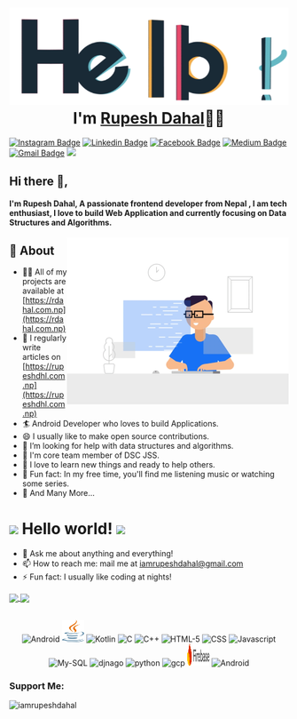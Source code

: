 
<h1 align="center"> <img src="https://github.com/iamrupeshdahal/iamrupeshdahal/blob/main/hello.gif" alt="Rupesh Dahal"> <br >I'm <a href="https://instagram.com/_rupeshdahal">Rupesh Dahal</a>👨‍💻</h1>

[![Instagram Badge](https://img.shields.io/badge/@iamrupeshdahal-30302f?style=flat&logo=instagram&logoColor=white)](https://instagram.com/_rupeshdahal)
[![Linkedin Badge](https://img.shields.io/badge/iamrupeshdahal-30302f?style=flat&logo=linkedin)](https://www.linkedin.com/in/rupeshdhl/)
[![Facebook Badge](https://img.shields.io/badge/@iamrupeshdahal-30302f?style=flat&logo=twitter&logoColor=white)](https://facebook.com/rupeshblog)
[![Medium Badge](https://img.shields.io/badge/imarupeshdahal-30302f?style=flat&logo=medium)](https://medium.com/@rupeshblog)
[![Gmail Badge](https://img.shields.io/badge/iamrupeshdahal@gmail.com-30302f?style=flat&logo=Gmail&logoColor=white)](mailto:iamrupeshdahal@gmail.com)
![](https://visitor-badge.glitch.me/badge?page_id=iamrupeshdahal) 


## Hi there 👋,           
#### I'm Rupesh Dahal, A passionate frontend developer from Nepal , I am tech enthusiast, I love to build Web Application and currently focusing on Data Structures and Algorithms.  

<img align="right" alt="GIF" src="https://github.com/iamrupeshdahal/iamrupeshdahal/blob/main/dev.gif" width="400px" />

## 🧐 About
- 👨‍💻 All of my projects are available at [https://rdahal.com.np](https://rdahal.com.np)
- 📝 I regularly write articles on [https://rupeshdhl.com.np](https://rupeshdhl.com.np)
- 🏄‍ Android Developer who loves to build Applications.
- 😄 I usually like to make open source contributions.
- 🤔 I’m looking for help with data structures and algorithms.
- 🔭 I'm core team member of DSC JSS.
- 🌱 I love to learn new things and ready to help others.
- 🎨 Fun fact: In my free time, you'll find me listening music or watching some series.
- 👯 And Many More...


# <img src="https://github.com/TheDudeThatCode/TheDudeThatCode/blob/master/Assets/Hi.gif" width="29px"> Hello world!&nbsp;<img src="https://github.com/TheDudeThatCode/TheDudeThatCode/blob/master/Assets/Earth.gif" width="24px"> 

- 💬 Ask me about anything and everything! 
- 📫 How to reach me: mail me at [iamrupeshdahal@gmail.com](mailto:iamrupeshdahal@gmail.com)
- ⚡ Fun fact: I usually like coding at nights! 

<a href="https://iamrupeshdahal.github.io">
  <img src="https://github-readme-stats.vercel.app/api?username=iamrupeshdahal&count_private=true" align="center"/>
</a>
<a href="https://iamrupeshdahal.github.io">
  <img src="https://github-readme-stats.vercel.app/api/top-langs/?username=iamrupeshdahal&layout=compact" align="center"/>
</a>
<br>
<br>
<p align="center">
<img src="https://raw.githubusercontent.com/gilbarbara/logos/master/logos/android-icon.svg" alt="Android" width="40" height="40"/> <img src="https://raw.githubusercontent.com/gilbarbara/logos/master/logos/java.svg" alt="Java" width="40" height="40"/> 
<img src="https://raw.githubusercontent.com/gilbarbara/logos/master/logos/kotlin.svg" alt="Kotlin" width="36" height="36"/>  
<img src="https://raw.githubusercontent.com/gilbarbara/logos/master/logos/c.svg" alt="C" width="40" height="40"/>
<img src="https://raw.githubusercontent.com/gilbarbara/logos/master/logos/c-plusplus.svg" alt="C++" width="40" height="40"/> 
<img src="https://raw.githubusercontent.com/gilbarbara/logos/master/logos/html-5.svg" alt="HTML-5" width="40" height="40"/>
<img src="https://raw.githubusercontent.com/gilbarbara/logos/master/logos/css-3.svg" alt="CSS" width="40" height="40"/> 
<img src="https://raw.githubusercontent.com/gilbarbara/logos/master/logos/javascript.svg" alt="Javascript" width="40" height="40"/> 
<img src="https://raw.githubusercontent.com/gilbarbara/logos/master/logos/mysql.svg" alt="My-SQL" width="40" height="40"/>
<img src="https://github.com/gilbarbara/logos/blob/master/logos/django.svg" alt="djnago" width="40" height="40"/> 
<img src="https://github.com/gilbarbara/logos/blob/master/logos/python.svg" alt="python" width="40" height="40"/> 
<img src="https://www.vectorlogo.zone/logos/google_cloud/google_cloud-icon.svg" alt="gcp" width="40" height="40"/> 
<img src="https://raw.githubusercontent.com/gilbarbara/logos/master/logos/firebase.svg" alt="Firebase" width="40" height="40"/> 
<img src="https://raw.githubusercontent.com/gilbarbara/logos/master/logos/figma.svg" alt="Android" width="40" height="40"/> 
</p>
<h3 align="left">Support Me:</h3>
<p><a href="https://www.buymeacoffee.com/iamrupeshdahal"> <img align="left" src="https://cdn.buymeacoffee.com/buttons/v2/default-yellow.png" height="50" width="210" alt="iamrupeshdahal" /></a></p><br><br>
